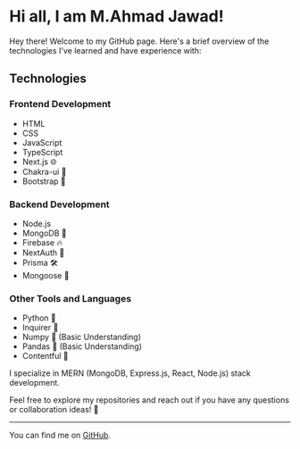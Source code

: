 # Hi all, I am M.Ahmad Jawad!

Hey there! Welcome to my GitHub page. Here's a brief overview of the technologies I've learned and have experience with:

## Technologies

### Frontend Development
- HTML
- CSS
- JavaScript
- TypeScript
- Next.js 🌐
- Chakra-ui 💅
- Bootstrap 🥾

### Backend Development
- Node.js
- MongoDB 🍃
- Firebase 🔥
- NextAuth 🔐
- Prisma 🛠️
- Mongoose 🐍

### Other Tools and Languages
- Python 🐍
- Inquirer 💬
- Numpy 🧮 (Basic Understanding)
- Pandas 🐼 (Basic Understanding)
- Contentful 📝

I specialize in MERN (MongoDB, Express.js, React, Node.js) stack development.

Feel free to explore my repositories and reach out if you have any questions or collaboration ideas! 🚀

---

You can find me on [GitHub](https://github.com/ahmedjawad1857).
